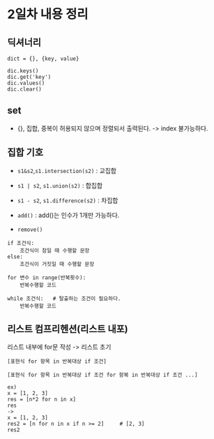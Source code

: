 # 2일차 내용 정리

## 딕셔너리
`dict = {}, {key, value}`
```
dic.keys()
dic.get('key')
dic.values()
dic.clear()
```


## set
- {}, 집합, 중복이 허용되지 않으며 정렬되서 출력된다. -> index 불가능하다.


## 집합 기호
- `s1&s2`,`s1.intersection(s2)`  : 교집합
- `s1 | s2`, `s1.union(s2)` : 합집합
- `s1 - s2`, `s1.difference(s2)` : 차집합

- `add()` : add()는 인수가 1개만 가능하다.
- `remove()`

```
if 조건식:
    조건식이 참일 때 수행할 문장
else:
    조건식이 거짓일 때 수행할 문장

for 변수 in range(반복횟수):
    반복수행할 코드

while 조건식:   # 탈출하는 조건이 필요하다.
    반복수행할 코드
```


## 리스트 컴프리헨션(리스트 내포)
리스트 내부에 for문 작성 -> 리스트 초기

`[표현식 for 항목 in 반복대상 if 조건]`

`[표현식 for 항목 in 반복대상 if 조건 for 항복 in 반복대상 if 조건 ...]`
```
ex)
x = [1, 2, 3]
res = [n*2 for n in x]
res
->
x = [1, 2, 3]
res2 = [n for n in x if n >= 2]     # [2, 3]
res2
```

